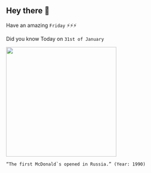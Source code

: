 ## Hey there 👋
Have an amazing `Friday` ⚡⚡⚡

Did you know Today on `31st of January`
 
 [<img src="https://gdb.rferl.org/CA591D40-4ACE-473F-8D55-05FF14BB3FB9_w2114_s.jpg" width="300" />](https://www.rferl.org/a/fast-food-moscow-russia/26542682.html#:~:text=When%20the%20fast%2Dfood%20chain,opened%20on%20January%2031%2C%201990.) 
 ```
“The first McDonald`s opened in Russia.” (Year: 1990)
```
